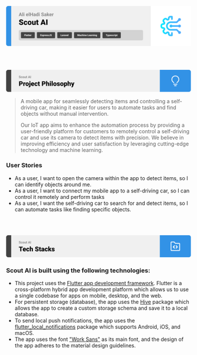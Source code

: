 <img src="./readme/title1.svg"/>

<br><br>

<!-- project philosophy -->
<img src="./readme/title2.svg"/>

> A mobile app for seamlessly detecting items and controlling a self-driving car, making it easier for users to automate tasks and find objects without manual intervention.
>
> Our IoT app aims to enhance the automation process by providing a user-friendly platform for customers to remotely control a self-driving car and use its camera to detect items with precision. We believe in improving efficiency and user satisfaction by leveraging cutting-edge technology and machine learning.

### User Stories
- As a user, I want to open the camera within the app to detect items, so I can identify objects around me.
- As a user, I want to connect my mobile app to a self-driving car, so I can control it remotely and perform tasks
- As a user, I want the self-driving car to search for and detect items, so I can automate tasks like finding specific objects.


<br><br>
<!-- Tech stack -->
<img src="./readme/title3.svg"/>

###  Scout AI is built using the following technologies:

- This project uses the [Flutter app development framework](https://flutter.dev/). Flutter is a cross-platform hybrid app development platform which allows us to use a single codebase for apps on mobile, desktop, and the web.
- For persistent storage (database), the app uses the [Hive](https://hivedb.dev/) package which allows the app to create a custom storage schema and save it to a local database.
- To send local push notifications, the app uses the [flutter_local_notifications](https://pub.dev/packages/flutter_local_notifications) package which supports Android, iOS, and macOS.
- The app uses the font ["Work Sans"](https://fonts.google.com/specimen/Work+Sans) as its main font, and the design of the app adheres to the material design guidelines.

<br><br>
